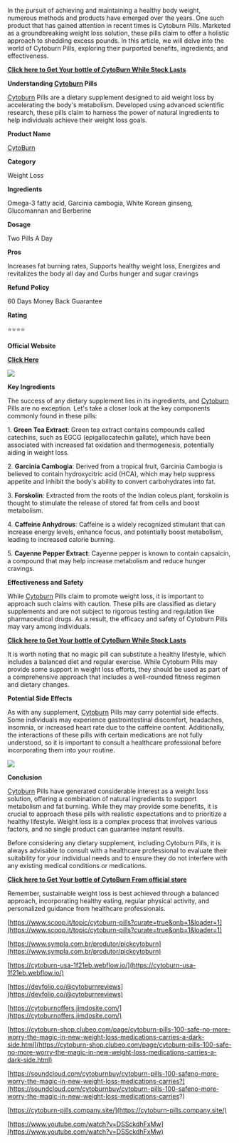 In the pursuit of achieving and maintaining a healthy body weight, numerous methods and products have emerged over the years. One such product that has gained attention in recent times is Cytoburn Pills. Marketed as a groundbreaking weight loss solution, these pills claim to offer a holistic approach to shedding excess pounds. In this article, we will delve into the world of Cytoburn Pills, exploring their purported benefits, ingredients, and effectiveness.

**[Click here to Get Your bottle of CytoBurn While Stock Lasts](https://www.glitco.com/get-cytoburn)**  
  
**Understanding [Cytoburn](https://lookerstudio.google.com/reporting/2b977417-60f0-48d7-bec7-bc1c7314d73b/page/oLBXD) Pills**  
  
[Cytoburn](https://www.dibiz.com/getcytoburn) Pills are a dietary supplement designed to aid weight loss by accelerating the body's metabolism. Developed using advanced scientific research, these pills claim to harness the power of natural ingredients to help individuals achieve their weight loss goals.

**Product Name**

[CytoBurn](https://groups.google.com/g/cytoburn-pills-100-safe/c/77iVxyet-oM)

**Category**

Weight Loss

**Ingredients**

Omega-3 fatty acid, Garcinia cambogia, White Korean ginseng, Glucomannan and Berberine

**Dosage**

Two Pills A Day

**Pros**

Increases fat burning rates, Supports healthy weight loss, Energizes and revitalizes the body all day and Curbs hunger and sugar cravings

**Refund Policy**

60 Days Money Back Guarantee

**Rating**

⭐⭐⭐⭐

**Official Website**

**[Click Here](https://www.glitco.com/get-cytoburn)**

[![](https://blogger.googleusercontent.com/img/b/R29vZ2xl/AVvXsEh3sJKesn5A6U0nARo-MdAdYFHwVSyI5J9xGGRNJqCAtGtSf1KojHyWmdaAik8eeBkMGMj_NSpAOokbMmR0bd_vR0_rOfrxYJx6KsKp_Zn4VktCpxms76VCa7gYVtna56UDa4vJlTWXLjkpa1vxDqeSPhp-8H0mzL22jtOPwPdDwaL-i0rzw0MtylKkjHjX/w640-h286/Screenshot%20(907).png)](https://www.glitco.com/get-cytoburn)  
  
**Key Ingredients**  
  
The success of any dietary supplement lies in its ingredients, and [Cytoburn](https://in.pinterest.com/pin/960533426758230532) Pills are no exception. Let's take a closer look at the key components commonly found in these pills:  
  
1\. **Green Tea Extract**: Green tea extract contains compounds called catechins, such as EGCG (epigallocatechin gallate), which have been associated with increased fat oxidation and thermogenesis, potentially aiding in weight loss.  
  
2\. **Garcinia Cambogia**: Derived from a tropical fruit, Garcinia Cambogia is believed to contain hydroxycitric acid (HCA), which may help suppress appetite and inhibit the body's ability to convert carbohydrates into fat.  
  
3\. **Forskolin**: Extracted from the roots of the Indian coleus plant, forskolin is thought to stimulate the release of stored fat from cells and boost metabolism.  
  
4\. **Caffeine Anhydrous**: Caffeine is a widely recognized stimulant that can increase energy levels, enhance focus, and potentially boost metabolism, leading to increased calorie burning.  
  
5\. **Cayenne Pepper Extract**: Cayenne pepper is known to contain capsaicin, a compound that may help increase metabolism and reduce hunger cravings.  
  
**Effectiveness and Safety**  
  
While [Cytoburn](https://pickcytoburn.contently.com/) Pills claim to promote weight loss, it is important to approach such claims with caution. These pills are classified as dietary supplements and are not subject to rigorous testing and regulation like pharmaceutical drugs. As a result, the efficacy and safety of Cytoburn Pills may vary among individuals.

**[Click here to Get Your bottle of CytoBurn While Stock Lasts](https://www.glitco.com/get-cytoburn)**  
  
It is worth noting that no magic pill can substitute a healthy lifestyle, which includes a balanced diet and regular exercise. While Cytoburn Pills may provide some support in weight loss efforts, they should be used as part of a comprehensive approach that includes a well-rounded fitness regimen and dietary changes.  
  
**Potential Side Effects**  
  
As with any supplement, [Cytoburn](https://sites.google.com/view/cytoburn-pills-100-safe/home) Pills may carry potential side effects. Some individuals may experience gastrointestinal discomfort, headaches, insomnia, or increased heart rate due to the caffeine content. Additionally, the interactions of these pills with certain medications are not fully understood, so it is important to consult a healthcare professional before incorporating them into your routine.

[![](https://blogger.googleusercontent.com/img/b/R29vZ2xl/AVvXsEhu-zAGRQl1uUeDsynOVyVegGi1cxuiX2qNdE_GJG8R1PXFzFIvXNu-tOS-y0ybBRVuRrzKUoxyPRBEsdrObtea4OKaTVysbhCJv-4XhLKo3_y6We8MnVF3H0qT3ZAIHaFNOrb2HJX-M-8o8mGhKeDXueJZug7nYpT0c1en8_gSNrK4J2LS5JJifQ5--T9P/w640-h394/Screenshot%20(909).png)](https://www.glitco.com/get-cytoburn)  
  
**Conclusion**  
  
[Cytoburn](https://groups.google.com/g/cytoburn-pills-100-safe/c/77iVxyet-oM) Pills have generated considerable interest as a weight loss solution, offering a combination of natural ingredients to support metabolism and fat burning. While they may provide some benefits, it is crucial to approach these pills with realistic expectations and to prioritize a healthy lifestyle. Weight loss is a complex process that involves various factors, and no single product can guarantee instant results.  
  
Before considering any dietary supplement, including Cytoburn Pills, it is always advisable to consult with a healthcare professional to evaluate their suitability for your individual needs and to ensure they do not interfere with any existing medical conditions or medications.

**[Click here to Get Your bottle of CytoBurn From official store](https://www.glitco.com/get-cytoburn)**  
  
Remember, sustainable weight loss is best achieved through a balanced approach, incorporating healthy eating, regular physical activity, and personalized guidance from healthcare professionals.

[https://www.scoop.it/topic/cytoburn-pills?curate=true&onb=1&loader=1](https://www.scoop.it/topic/cytoburn-pills?curate=true&onb=1&loader=1)

[https://www.sympla.com.br/produtor/pickcytoburn](https://www.sympla.com.br/produtor/pickcytoburn)

[https://cytoburn-usa-1f21eb.webflow.io/](https://cytoburn-usa-1f21eb.webflow.io/)

[https://devfolio.co/@cytoburnreviews](https://devfolio.co/@cytoburnreviews)

[https://cytoburnoffers.jimdosite.com/](https://cytoburnoffers.jimdosite.com/)

[https://cytoburn-shop.clubeo.com/page/cytoburn-pills-100-safe-no-more-worry-the-magic-in-new-weight-loss-medications-carries-a-dark-side.html](https://cytoburn-shop.clubeo.com/page/cytoburn-pills-100-safe-no-more-worry-the-magic-in-new-weight-loss-medications-carries-a-dark-side.html)

[https://soundcloud.com/cytoburnbuy/cytoburn-pills-100-safeno-more-worry-the-magic-in-new-weight-loss-medications-carries?](https://soundcloud.com/cytoburnbuy/cytoburn-pills-100-safeno-more-worry-the-magic-in-new-weight-loss-medications-carries?)

[https://cytoburn-pills.company.site/](https://cytoburn-pills.company.site/)

[https://www.youtube.com/watch?v=DSSckdhFxMw](https://www.youtube.com/watch?v=DSSckdhFxMw)
